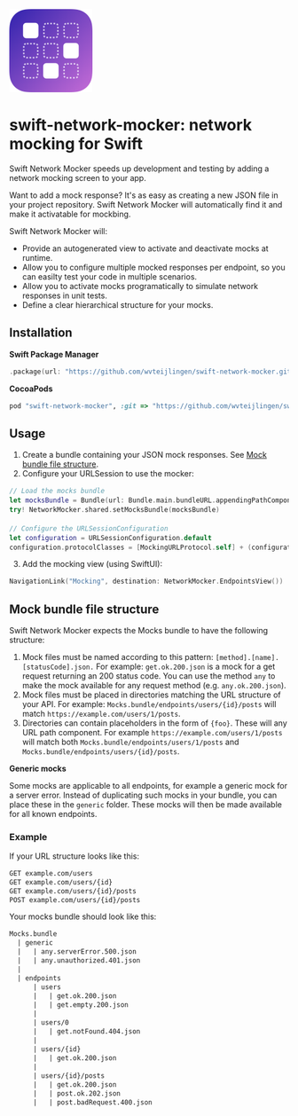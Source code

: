 <img src="./swift-network-mocker.png" width="150" height="150"/>

# swift-network-mocker: network mocking for Swift

Swift Network Mocker speeds up development and testing by adding a network mocking screen to your app.

Want to add a mock response? It's as easy as creating a new JSON file in your project repository.
Swift Network Mocker will automatically find it and make it activatable for mockbing.

Swift Network Mocker will:

- Provide an autogenerated view to activate and deactivate mocks at runtime.
- Allow you to configure multiple mocked responses per endpoint, so you can easilty test your code in multiple scenarios.
- Allow you to activate mocks programatically to simulate network responses in unit tests.
- Define a clear hierarchical structure for your mocks.

## Installation

**Swift Package Manager**

```swift
.package(url: "https://github.com/wvteijlingen/swift-network-mocker.git", .upToNextMajor(from: "0.2.0"))
```

**CocoaPods**

```ruby
pod "swift-network-mocker", :git => "https://github.com/wvteijlingen/swift-network-mocker.git"
```

## Usage

1. Create a bundle containing your JSON mock responses. See [Mock bundle file structure](#Mock-bundle-file-structure).
2. Configure your URLSession to use the mocker:

```swift
// Load the mocks bundle
let mocksBundle = Bundle(url: Bundle.main.bundleURL.appendingPathComponent("Mocks.bundle"))!
try! NetworkMocker.shared.setMocksBundle(mocksBundle)

// Configure the URLSessionConfiguration
let configuration = URLSessionConfiguration.default
configuration.protocolClasses = [MockingURLProtocol.self] + (configuration.protocolClasses ?? [])
```

3. Add the mocking view (using SwiftUI):

```swift
NavigationLink("Mocking", destination: NetworkMocker.EndpointsView())
```

## Mock bundle file structure

Swift Network Mocker expects the Mocks bundle to have the following structure:

1. Mock files must be named according to this pattern: `[method].[name].[statusCode].json.` For example: `get.ok.200.json` is a mock for a get request returning an 200 status code. You can use the method `any` to make the mock available for any request method (e.g. `any.ok.200.json`).
1. Mock files must be placed in directories matching the URL structure of your API. For example: `Mocks.bundle/endpoints/users/{id}/posts` will match `https://example.com/users/1/posts`.
1. Directories can contain placeholders in the form of `{foo}`. These will any URL path component. For example `https://example.com/users/1/posts` will match both `Mocks.bundle/endpoints/users/1/posts` and `Mocks.bundle/endpoints/users/{id}/posts`.

**Generic mocks**

Some mocks are applicable to all endpoints, for example a generic mock for a server error. Instead of duplicating such mocks in your bundle, you can place these in the `generic` folder. These mocks will then be made available for all known endpoints.

### Example
If your URL structure looks like this:

```
GET example.com/users
GET example.com/users/{id}
GET example.com/users/{id}/posts
POST example.com/users/{id}/posts
```

Your mocks bundle should look like this:

```
Mocks.bundle
  | generic
  |   | any.serverError.500.json
  |   | any.unauthorized.401.json
  |
  | endpoints
      | users
      |   | get.ok.200.json
      |   | get.empty.200.json
      |
      | users/0
      |   | get.notFound.404.json
      |
      | users/{id}
      |   | get.ok.200.json
      |
      | users/{id}/posts
      |   | get.ok.200.json
      |   | post.ok.202.json
      |   | post.badRequest.400.json
```
